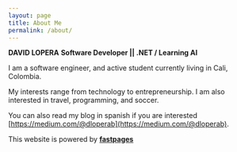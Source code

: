 ```yaml
---
layout: page
title: About Me
permalink: /about/
---
```


**DAVID LOPERA**
**Software Developer || .NET / Learning AI**

I am a software engineer, and active student currently living in Cali, Colombia.

My interests range from technology to entrepreneurship. I am also interested in travel, programming, and soccer.

You can also read my blog in spanish if you are interested [https://medium.com/@dloperab](https://medium.com/@dloperab). 


This website is powered by **[fastpages](https://github.com/fastai/fastpages)**
